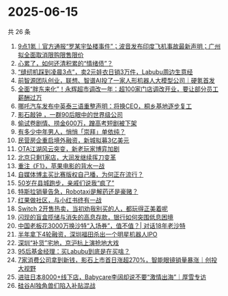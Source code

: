# 2025-06-15

共 26 条

<!-- BEGIN 36KR -->
<!-- 最后更新时间 2025-06-15 01:07:05 +0800 -->
1. [9点1氪｜官方通报“罗某宇坠楼事件”；波音发布印度飞机事故最新声明；广州拟全面取消限购限售限价](https://36kr.com/p/3335115896777224)
1. [心累了，如何还清积累的“情绪债”？](https://36kr.com/p/3299595657447428)
1. [“缝纫机踩到凌晨3点”，卖2元娃衣日销3万件，Labubu周边生意经](https://36kr.com/p/3334958435199235)
1. [前智源团队创业，联想、智谱AI投了一家人形机器人大模型公司｜硬氪首发](https://36kr.com/p/3324923112614405)
1. [全面“胖东来化”！永辉超市调改一年：超100家门店调改开业，要让部分员工薪酬过万](https://36kr.com/p/3334756714096902)
1. [哪吒汽车发布中英泰三语重整声明：将换CEO，桐乡基地逐步复工](https://36kr.com/p/3334399432648961)
1. [影石敲钟 ，一群90后眼中的世界级公司](https://36kr.com/p/3335680848226816)
1. [偷试卷剧情、捞金600万，蹭高考短剧被下架](https://36kr.com/p/3335020464744969)
1. [有多少中年男人，悄悄「崇拜」单依纯？](https://36kr.com/p/3335641088682502)
1. [民营房企重启境外融资，新城拟募3亿美元](https://36kr.com/p/3333375722662403)
1. [OTA江湖风云突变，新老玩家博弈加剧](https://36kr.com/p/3334951370942980)
1. [北京只剩1家店，大润发继续挥刀变革](https://36kr.com/p/3334768515705349)
1. [重注《F1》，苹果电影的背水一战](https://36kr.com/p/3334983280650496)
1. [自媒体博主买比赛版权自己播，为何正在流行？](https://36kr.com/p/3334931494775299)
1. [50岁在县城跑步，亲戚们说我“疯了”](https://36kr.com/p/3334895279401219)
1. [特斯拉销量告急，Robotaxi是解药还是豪赌？](https://36kr.com/p/3334886709438984)
1. [红果做社区，与小红书终有一战](https://36kr.com/p/3334895123540231)
1. [Switch 2开售热卖，当初劝我别买的人，都玩得正美着呢](https://36kr.com/p/3334399640037639)
1. [闪现的盲盒揽储与消失的高息存款，银行如何突围低息困境](https://36kr.com/p/3335639003310592)
1. [中国老板花3000万换沙特“入场券”，值不值？| 对话18年老沙特](https://36kr.com/p/3335697043728649)
1. [半年拿下4轮融资，深圳福田杀出一个明星机器人IPO](https://36kr.com/p/3335725306571013)
1. [深圳“补货”宅地，京沪杭上演抢地大戏](https://36kr.com/p/3331560347396361)
1. [95后基金经理：买Labubu到底是在买啥？](https://36kr.com/p/3335780733118722)
1. [7家消费公司拿到新钱，影石上市首日涨超270%，智能眼镜销量暴涨｜创投大视野](https://36kr.com/p/3335966596917505)
1. [进驻日本8000+线下店，Babycare李阔却说不要“激情出海”｜厚雪专访](https://36kr.com/p/3335972117637634)
1. [硅谷AI独角兽们陷入补贴混战](https://36kr.com/p/3335729349962248)
<!-- END 36KR -->